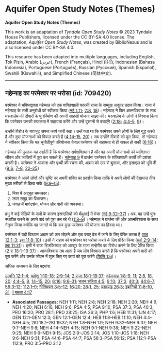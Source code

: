 # Aquifer Open Study Notes (Themes)

**Aquifer Open Study Notes (Themes)**

This work is an adaptation of *Tyndale Open Study Notes* © 2023 Tyndale House Publishers, licensed under the CC BY\-SA 4\.0 license. The adaptation, *Aquifer Open Study Notes*, was created by BiblioNexus and is also licensed under CC BY\-SA 4\.0\.

This resource has been adapted into multiple languages, including English, Tok Pisin, Arabic (عربي), French (Français), Hindi (हिंदी), Indonesian (Bahasa Indonesia), Portuguese (Português), Russian (Русский), Spanish (Español), Swahili (Kiswahili), and Simplified Chinese (简体中文).



--------------------------------

## नहेम्याह का परमेश्वर पर भरोसा (id: 709420)

परमेश्वर ने भविष्यद्वक्ता नहेम्याह को एक शक्तिशाली फारसी राजा के सम्मुख अनुग्रह प्रदान किया। राजा ने नहेम्याह के सभी अनुरोधों को स्वीकार किया ([नहे 1:11](https://ref.ly/Neh1:11); [2:8](https://ref.ly/Neh2:8), [18](https://ref.ly/Neh2:18))। नहेम्याह ने फिर आत्मविश्वास के साथ यरूशलेम की दीवारों के पुनर्निर्माण की अपनी साहसी योजना साझा की। यरूशलेम के लोगों ने विश्वास किया कि परमेश्वर उनकी सफलता में सहायता करेंगे और उन्हें दुश्मनों से बचाएंगे ([2:18](https://ref.ly/Neh2:18); [4:4–5](https://ref.ly/Neh4:4-Neh4:5), [9](https://ref.ly/Neh4:9))।

उन्होंने विरोध के बावजूद अपना कार्य जारी रखा। उन्हें पता था कि परमेश्वर अपने लोगों के लिए युद्ध करते हैं और दुष्ट योजनाओं को विफल करते हैं ([4:14–15](https://ref.ly/Neh4:14-Neh4:15), [20](https://ref.ly/Neh4:20))। जब उन्होंने दीवारों को पूरा किया, तो नहेम्याह ने स्वीकार किया कि यह चुनौतीपूर्ण परियोजना केवल परमेश्वर की सहायता से ही सफल हो सकी ([6:16](https://ref.ly/Neh6:16))।

नहेम्याह की पुस्तक यह दर्शाती है कि परमेश्वर सर्वशक्तिमान हैं और वह अपनी योजनाओं को व्यक्तिगत जीवन और जातियों में पूरा कर सकते हैं। [नहेम्याह 9](https://ref.ly/Neh9:1-Neh9:38) में प्रार्थना परमेश्वर के शक्तिशाली कार्यों की प्रशंसा करती है। परमेश्वर ने आकाश और पृथ्वी की रचना की, अब्राम को ऊर से बुलाया, और इस्राएल को भूमि दी ([9:6](https://ref.ly/Neh9:6); [7–8](https://ref.ly/Neh9:7-Neh9:8), [22–25](https://ref.ly/Neh9:22-Neh9:25))।

परमेश्वर ने अपने लोगों और सृष्टि पर अपनी शक्ति का प्रदर्शन किया ताकि वे अपने लोगों की देखभाल तीन मुख्य तरीकों से दिखा सकें ([9:9–15](https://ref.ly/Neh9:9-Neh9:15)):

1. मिस्र में अद्भुत चमत्कार।
2. लाल समुद्र का विभाजन।
3. जंगल में मार्गदर्शन, भोजन और पानी की व्यवस्था।

प्रभु ने कई पीढ़ियों के पापों के कारण इस्राएलियों को बँधुआई में भेजा ([नहे 9:32–37](https://ref.ly/Neh9:32-Neh9:37))। अब, वह उन्हें पुनः स्थापित करने के अपने वादे को पूरा कर रहे थे ([1:8–9](https://ref.ly/Neh1:8-Neh1:9))। नहेम्याह ने प्रार्थना की और आत्मविश्वास के साथ नेतृत्व किया क्योंकि वह जानते थे कि सब कुछ परमेश्वर की योजना का हिस्सा था।

परमेश्वर में यही विश्वास अब्राम को ऊर छोड़ने और एक पराए देश में जाने के लिए प्रेरित करता है ([उत 12:1–3](https://ref.ly/Gen12:1-Gen12:3); [इब्रा 11:8–10](https://ref.ly/Heb11:8-Heb11:10))। इसी ने राहाब को परमेश्वर पर भरोसा करने के लिए प्रेरित किया ([यहो 2:9–14](https://ref.ly/Josh2:9-Josh2:14); [इब्रा 11:31](https://ref.ly/Heb11:31))। इसी ने राजा हिजकिय्याह को अश्शूर के राजा सन्हेरीब का विरोध करने के लिए प्रेरित किया ([2 रा 18:1–19:37](https://ref.ly/2Kgs18:1-2Kgs19:37))। आत्मविश्वास तब आता है जब लोग विश्वास करते हैं कि परमेश्वर अपने वादों को पूरा करेंगे और उनके जीवन में शुरू किए गए कार्य को पूरा करेंगे ([फिलि 1:6](https://ref.ly/Phil1:6))।

अधिक अध्ययन के लिए पद्द्यांश

[उत्पत्ति 12:1–4](https://ref.ly/Gen12:1-Gen12:4); [यहोशू 1:10–18](https://ref.ly/Josh1:10-Josh1:18); [2:9–14](https://ref.ly/Josh2:9-Josh2:14); [2 राजा 18:1–19:37](https://ref.ly/2Kgs18:1-2Kgs19:37); [नहेमायाह 1:8–9](https://ref.ly/Neh1:8-Neh1:9), [11](https://ref.ly/Neh1:11); [2:8](https://ref.ly/Neh2:8), [18](https://ref.ly/Neh2:18), [20](https://ref.ly/Neh2:20); [4:4–5](https://ref.ly/Neh4:4-Neh4:5), [9](https://ref.ly/Neh4:9), [14–15](https://ref.ly/Neh4:14-Neh4:15), [20](https://ref.ly/Neh4:20); [6:16](https://ref.ly/Neh6:16); [9:6–31](https://ref.ly/Neh9:6-Neh9:31); [भजन संहिता 4:5](https://ref.ly/Ps4:5); [9:10](https://ref.ly/Ps9:10); [37:3](https://ref.ly/Ps37:3); [40:3](https://ref.ly/Ps40:3); [44:6–7](https://ref.ly/Ps44:6-Ps44:7); [56:3–12](https://ref.ly/Ps56:3-Ps56:12); [112:1–9](https://ref.ly/Ps112:1-Ps112:9); [नीतिवचन 3:5–12](https://ref.ly/Prov3:5-Prov3:12); [16:20](https://ref.ly/Prov16:20); [28:1](https://ref.ly/Prov28:1), [25](https://ref.ly/Prov28:25); [यशायाह 26:3](https://ref.ly/Isa26:3); [इब्रानियों 11:8–10](https://ref.ly/Heb11:8-Heb11:10), [31](https://ref.ly/Heb11:31); [1 यूहन्ना 4:17](https://ref.ly/1John4:17)

* **Associated Passages:** NEH 1:11; NEH 2:8; NEH 2:18; NEH 2:20; NEH 4:9; NEH 4:20; NEH 6:16; NEH 9:6; PSA 4:5; PSA 9:10; PSA 37:3; PSA 40:3; PRO 16:20; PRO 28:1; PRO 28:25; ISA 26:3; PHP 1:6; HEB 11:31; 1JN 4:17; GEN 12:1–GEN 12:3; GEN 12:1–GEN 12:4; HEB 11:8–HEB 11:10; NEH 4:4–NEH 4:5; 2KI 18:1–2KI 19:37; NEH 1:8–NEH 1:9; NEH 9:32–NEH 9:37; NEH 9:7–NEH 9:8; NEH 4:14–NEH 4:15; NEH 9:1–NEH 9:38; NEH 9:22–NEH 9:25; NEH 9:9–NEH 9:15; JOS 2:9–JOS 2:14; JOS 1:10–JOS 1:18; NEH 9:6–NEH 9:31; PSA 44:6–PSA 44:7; PSA 56:3–PSA 56:12; PSA 112:1–PSA 112:9; PRO 3:5–PRO 3:12

